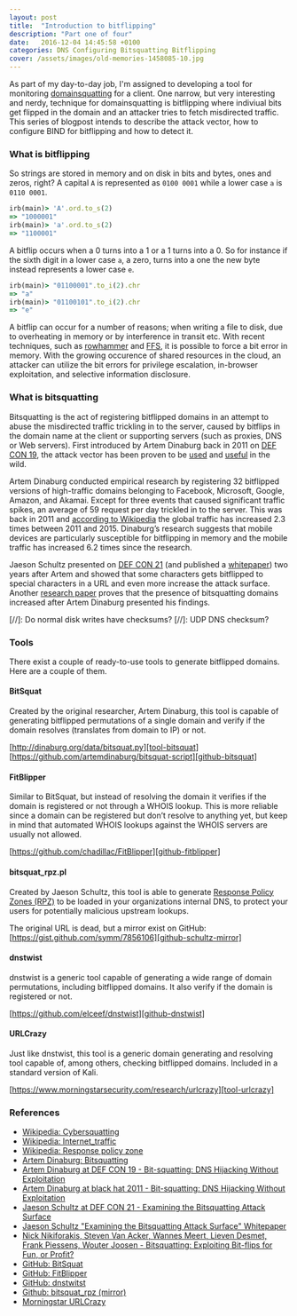 ```yaml
---
layout: post
title:  "Introduction to bitflipping"
description: "Part one of four"
date:   2016-12-04 14:45:58 +0100
categories: DNS Configuring Bitsquatting Bitflipping
cover: /assets/images/old-memories-1458085-10.jpg
---
```


As part of my day-to-day job, I'm assigned to developing a tool for monitoring [domainsquatting][wiki-cybersquatting] for a client. One narrow, but very interesting and nerdy, technique for domainsquatting is bitflipping where indiviual bits get flipped in the domain and an attacker tries to fetch misdirected traffic. This series of blogpost intends to describe the attack vector, how to configure BIND for bitflipping and how to detect it.

### What is bitflipping
So strings are stored in memory and on disk in bits and bytes, ones and zeros, right? A capital `A` is represented as `0100 0001` while a lower case `a` is `0110 0001`.

```ruby
irb(main)> 'A'.ord.to_s(2)
=> "1000001"
irb(main)> 'a'.ord.to_s(2)
=> "1100001"
```

A bitflip occurs when a 0 turns into a 1 or a 1 turns into a 0. So for instance if the sixth digit in a lower case `a`, a zero, turns into a one the new byte instead represents a lower case `e`.

```ruby
irb(main)> "01100001".to_i(2).chr
=> "a"
irb(main)> "01100101".to_i(2).chr
=> "e"
```

A bitflip can occur for a number of reasons; when writing a file to disk, due to overheating in memory or by interference in transit etc. With recent techniques, such as [rowhammer][googlezero-rowhammer] and [FFS][usenix-ffs], it is possible to force a bit error in memory. With the growing occurence of shared resources in the cloud, an attacker can utilize the bit errors for privilege escalation, in-browser exploitation, and selective information disclosure.

### What is bitsquatting
Bitsquatting is the act of registering bitflipped domains in an attempt to abuse the misdirected traffic trickling in to the server, caused by bitflips in the domain name at the client or supporting servers (such as proxies, DNS or Web servers). First introduced by Artem Dinaburg back in 2011 on [DEF CON 19][dinaburg-defcon19], the attack vector has been proven to be [used][bitsquatting_www2013] and [useful][schultz-defcon21] in the wild.

Artem Dinaburg conducted empirical research by registering 32 bitflipped versions of high-traffic domains belonging to Facebook, Microsoft, Google, Amazon, and Akamai. Except for three events that caused significant traffic spikes, an average of 59 request per day trickled in to the server. This was back in 2011 and [according to Wikipedia][wiki-traffic] the global traffic has increased 2.3 times between 2011 and 2015. Dinaburg’s research suggests that mobile devices are particularly susceptible for bitflipping in memory and the mobile traffic has increased 6.2 times since the research.

Jaeson Schultz presented on [DEF CON 21][schultz-defcon21] (and published a [whitepaper][schultz-whitepaper]) two years after Artem and showed that some characters gets bitflipped to special characters in a URL and even more increase the attack surface. Another [research paper][bitsquatting_www2013] proves that the presence of bitsquatting domains increased after Artem Dinaburg presented his findings.

[//]: Do normal disk writes have checksums?
[//]: UDP DNS checksum?


### Tools
There exist a couple of ready-to-use tools to generate bitflipped domains. Here are a couple of them.

#### BitSquat
Created by the original researcher, Artem Dinaburg, this tool is capable of generating bitflipped permutations of a single domain and verify if the domain resolves (translates from domain to IP) or not.

[http://dinaburg.org/data/bitsquat.py][tool-bitsquat]  
[https://github.com/artemdinaburg/bitsquat-script][github-bitsquat]


#### FitBlipper
Similar to BitSquat, but instead of resolving the domain it verifies if the domain is registered or not through a WHOIS lookup. This is more reliable since a domain can be registered but don’t resolve to anything yet, but keep in mind that automated WHOIS lookups against the WHOIS servers are usually not allowed.

[https://github.com/chadillac/FitBlipper][github-fitblipper]

#### bitsquat_rpz.pl
Created by Jaeson Schultz, this tool is able to generate [Response Policy Zones (RPZ)][wiki-rpz] to be loaded in your organizations internal DNS, to protect your users for potentially malicious upstream lookups.

The original URL is dead, but a mirror exist on GitHub: [https://gist.github.com/symm/7856106][github-schultz-mirror]

#### dnstwist
dnstwist is a generic tool capable of generating a wide range of domain permutations, including bitflipped domains. It also verify if the domain is registered or not.

[https://github.com/elceef/dnstwist][github-dnstwist]

#### URLCrazy
Just like dnstwist, this tool is a generic domain generating and resolving tool capable of, among others, checking bitflipped domains. Included in a standard version of Kali.

[https://www.morningstarsecurity.com/research/urlcrazy][tool-urlcrazy]

### References
* [Wikipedia: Cybersquatting][wiki-cybersquatting]
* [Wikipedia: Internet_traffic][wiki-traffic]
* [Wikipedia: Response policy zone][wiki-rpz]
* [Artem Dinaburg: Bitsquatting][dinaburg-bitsquatting]
* [Artem Dinaburg at DEF CON 19 - Bit-squatting: DNS Hijacking Without Exploitation][dinaburg-defcon19]
* [Artem Dinaburg at black hat 2011 - Bit-squatting: DNS Hijacking Without Exploitation][dinaburg-blackhat2011]
* [Jaeson Schultz at DEF CON 21 - Examining the Bitsquatting Attack Surface][schultz-defcon21]
* [Jaeson Schultz "Examining the Bitsquatting Attack Surface" Whitepaper][schultz-whitepaper]
* [Nick Nikiforakis, Steven Van Acker, Wannes Meert, Lieven Desmet, Frank Piessens, Wouter Joosen - Bitsquatting: Exploiting Bit-flips for Fun, or Profit?][bitsquatting_www2013]
* [GitHub: BitSquat][github-bitsquat]
* [GitHub: FitBlipper][github-fitblipper]
* [GitHub: dnstwitst][github-dnstwist]
* [Github: bitsquat_rpz (mirror)][schultz-bitsquat_rpz]
* [Morningstar URLCrazy][tool-urlcrazy]

[wiki-cybersquatting]: https://en.wikipedia.org/wiki/Cybersquatting
[wiki-traffic]: https://en.m.wikipedia.org/wiki/Internet_traffic#Global_Internet_traffic
[wiki-rpz]: https://en.wikipedia.org/wiki/Response_policy_zone
[github-bitsquat]: https://github.com/artemdinaburg/bitsquat-script
[tool-bitsquat]: http://dinaburg.org/data/bitsquat.py
[github-fitblipper]: https://github.com/chadillac/FitBlipper
[github-dnstwist]: https://github.com/elceef/dnstwist
[tool-urlcrazy]: https://www.morningstarsecurity.com/research/urlcrazy
[dinaburg-bitsquatting]: http://dinaburg.org/bitsquatting.html
[dinaburg-defcon19]: https://www.youtube.com/watch?v=lZ8s1JwtNas
[dinaburg-blackhat2011]: https://www.youtube.com/watch?v=_si0FYl_IOA/
[schultz-defcon21]: https://www.youtube.com/watch?v=j2FVFVHVvgg
[schultz-bitsquat_rpz]: http://data.0xfeedcafe.com/bitsquat_rpz.pl
[schultz-whitepaper]: http://blogs.cisco.com/wp-content/uploads/Schultz-Examining_the_Bitsquatting_Attack_Surface-whitepaper.pdf
[github-schultz-mirror]: https://gist.github.com/symm/7856106
[bitsquatting_www2013]: https://securitee.org/files/bitsquatting_www2013.pdf
[wikipedia-rowhammer]: https://en.wikipedia.org/wiki/Row_hammer
[googlezero-rowhammer]: https://googleprojectzero.blogspot.co.uk/2015/03/exploiting-dram-rowhammer-bug-to-gain.html
[usenix-ffs]: https://www.usenix.org/system/files/conference/usenixsecurity16/sec16_paper_razavi.pdf
